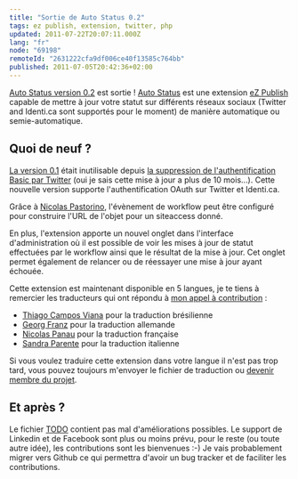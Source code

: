 ```yaml
---
title: "Sortie de Auto Status 0.2"
tags: ez publish, extension, twitter, php
updated: 2011-07-22T20:07:11.000Z
lang: "fr"
node: "69198"
remoteId: "2631222cfa9df006ce40f13585c764bb"
published: 2011-07-05T20:42:36+02:00
---
```


[Auto Status version 0.2](http://projects.ez.no/autostatus/downloads/auto_status_0_2) est sortie ! [Auto Status](http://projects.ez.no/autostatus) est une extension [eZ Publish](/tag/ez-publish) capable de mettre à jour votre statut sur différents réseaux sociaux (Twitter and Identi.ca sont supportés pour le moment) de manière automatique ou semie-automatique.


## Quoi de neuf ?


[La version 0.1](/post/sortie-de-auto-status-0-1) était inutilisable depuis [la suppression de l'authentification Basic par Twitter](http://blog.twitter.com/2010/08/twitter-applications-and-oauth.html) (oui je sais cette mise à jour a plus de 10 mois…). Cette nouvelle version supporte l'authentification OAuth sur Twitter et Identi.ca.


Grâce à [Nicolas Pastorino](http://share.ez.no/community/profile/9804), l'évènement de workflow peut être configuré pour construire l'URL de l'objet pour un siteaccess donné.


En plus, l'extension apporte un nouvel onglet dans l'interface d'administration où il est possible de voir les mises à jour de statut effectuées par le workflow ainsi que le résultat de la mise à jour. Cet onglet permet également de relancer ou de réessayer une mise à jour ayant échouée.


Cette extension est maintenant disponible en 5 langues, je te tiens à remercier les traducteurs qui ont répondu à [mon appel à contribution](http://share.ez.no/blogs/damien-pobel/soon-to-be-release-autostatus-extension-needs-translators) :

* [Thiago Campos Viana](http://share.ez.no/community/profile/10894) pour la traduction brésilienne
* [Georg Franz](http://share.ez.no/community/profile/7805) pour la traduction allemande
* [Nicolas Panau](http://share.ez.no/community/profile/90180) pour la traduction française
* [Sandra Parente](http://share.ez.no/community/profile/7343) pour la traduction italienne

Si vous voulez traduire cette extension dans votre langue il n'est pas trop tard, vous pouvez toujours m'envoyer le fichier de traduction ou [devenir membre du projet](http://projects.ez.no/autostatus/team/members).


## Et après ?


Le fichier [TODO](http://websvn.projects.ez.no/wsvn/autostatus/trunk/extension/autostatus/TODO) contient pas mal d'améliorations possibles. Le support de Linkedin et de Facebook sont plus ou moins prévu, pour le reste (ou toute autre idée), les contributions sont les bienvenues :-) Je vais probablement migrer vers Github ce qui permettra d'avoir un bug tracker et de faciliter les contributions.

